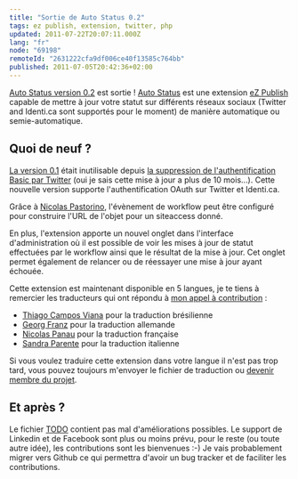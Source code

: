 ```yaml
---
title: "Sortie de Auto Status 0.2"
tags: ez publish, extension, twitter, php
updated: 2011-07-22T20:07:11.000Z
lang: "fr"
node: "69198"
remoteId: "2631222cfa9df006ce40f13585c764bb"
published: 2011-07-05T20:42:36+02:00
---
```


[Auto Status version 0.2](http://projects.ez.no/autostatus/downloads/auto_status_0_2) est sortie ! [Auto Status](http://projects.ez.no/autostatus) est une extension [eZ Publish](/tag/ez-publish) capable de mettre à jour votre statut sur différents réseaux sociaux (Twitter and Identi.ca sont supportés pour le moment) de manière automatique ou semie-automatique.


## Quoi de neuf ?


[La version 0.1](/post/sortie-de-auto-status-0-1) était inutilisable depuis [la suppression de l'authentification Basic par Twitter](http://blog.twitter.com/2010/08/twitter-applications-and-oauth.html) (oui je sais cette mise à jour a plus de 10 mois…). Cette nouvelle version supporte l'authentification OAuth sur Twitter et Identi.ca.


Grâce à [Nicolas Pastorino](http://share.ez.no/community/profile/9804), l'évènement de workflow peut être configuré pour construire l'URL de l'objet pour un siteaccess donné.


En plus, l'extension apporte un nouvel onglet dans l'interface d'administration où il est possible de voir les mises à jour de statut effectuées par le workflow ainsi que le résultat de la mise à jour. Cet onglet permet également de relancer ou de réessayer une mise à jour ayant échouée.


Cette extension est maintenant disponible en 5 langues, je te tiens à remercier les traducteurs qui ont répondu à [mon appel à contribution](http://share.ez.no/blogs/damien-pobel/soon-to-be-release-autostatus-extension-needs-translators) :

* [Thiago Campos Viana](http://share.ez.no/community/profile/10894) pour la traduction brésilienne
* [Georg Franz](http://share.ez.no/community/profile/7805) pour la traduction allemande
* [Nicolas Panau](http://share.ez.no/community/profile/90180) pour la traduction française
* [Sandra Parente](http://share.ez.no/community/profile/7343) pour la traduction italienne

Si vous voulez traduire cette extension dans votre langue il n'est pas trop tard, vous pouvez toujours m'envoyer le fichier de traduction ou [devenir membre du projet](http://projects.ez.no/autostatus/team/members).


## Et après ?


Le fichier [TODO](http://websvn.projects.ez.no/wsvn/autostatus/trunk/extension/autostatus/TODO) contient pas mal d'améliorations possibles. Le support de Linkedin et de Facebook sont plus ou moins prévu, pour le reste (ou toute autre idée), les contributions sont les bienvenues :-) Je vais probablement migrer vers Github ce qui permettra d'avoir un bug tracker et de faciliter les contributions.

